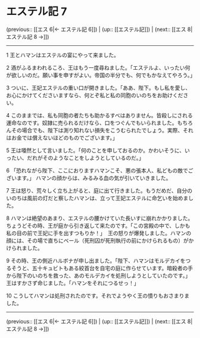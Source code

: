 # エステル記 7

(previous:: [[エス 6|← エステル記 6]]) | (up:: [[エステル記]]) | (next:: [[エス 8|エステル記 8 →]])

***


1 王とハマンはエステルの宴にやって来ました。 

2 酒がふるまわれるころ、王はもう一度尋ねました。「エステルよ、いったい何が欲しいのだ。願い事を申すがよい。帝国の半分でも、何でもかなえてやろう。」 

3 ついに、王妃エステルの重い口が開きました。「ああ、陛下。もし私を愛し、お心にかけてくださいますなら、何とぞ私と私の同胞のいのちをお助けください。 

4 このままでは、私も同胞の者たちも助かるすべはありません。皆殺しにされる運命なのです。奴隷に売られるだけなら、口をつぐんでもいられました。もちろんその場合でも、陛下は測り知れない損失をこうむられたでしょう。実際、それはお金では償えないほどのものでございます。」 

5 王は唖然として言いました。「何のことを申しておるのか。かわいそうに、いったい、だれがそのようなことをしようとしているのだ。」 

6 「恐れながら陛下、ここにおりますハマンこそ、悪の張本人、私どもの敵でございます。」 ハマンの顔からは、みるみる血の気が引いていきました。 

7 王は怒り、荒々しく立ち上がると、庭に出て行きました。もうだめだ、自分のいのちは風前の灯だと察したハマンは、立って王妃エステルに命乞いを始めました。 

8 ハマンは絶望のあまり、エステルの腰かけていた長いすに崩れかかりました。ちょうどその時、王が庭から引き返して来たのです。「この宮殿の中で、しかも私の目の前で王妃に手を出すつもりか！」　王の怒りが爆発しました。ハマンの顔には、その場で直ちにベール（死刑囚が死刑執行の前にかけられるもの）がかけられました。 

9 その時、王の側近ハルボナが申し出ました。「陛下、ハマンはモルデカイをつるそうと、五十キュビトもある絞首台を自宅の庭に作らせています。暗殺者の手から陛下のいのちを救った、あのモルデカイを処刑しようとしていたのです。」　王はすかさず命じました。「ハマンをそれにつるせっ！」　 

10 こうしてハマンは処刑されたのです。それでようやく王の憤りもおさまりました。

***

(previous:: [[エス 6|← エステル記 6]]) | (up:: [[エステル記]]) | (next:: [[エス 8|エステル記 8 →]])

